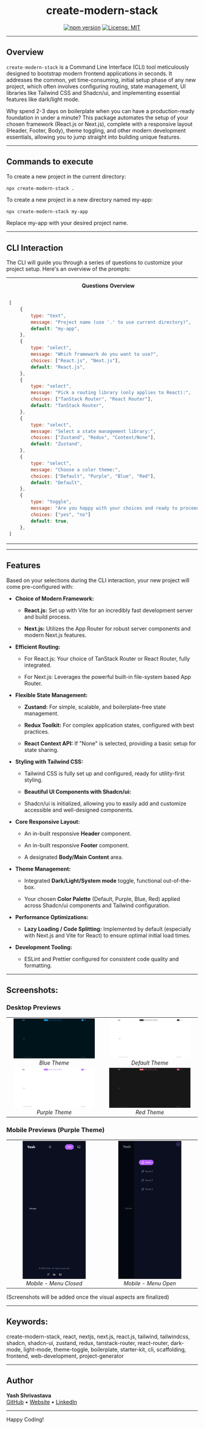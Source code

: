 <div align="center">

<h1>create-modern-stack</h1>

[![npm version](https://badge.fury.io/js/create-modern-stack.svg)](https://badge.fury.io/js/create-modern-stack)
[![License: MIT](https://img.shields.io/badge/License-MIT-yellow.svg)](https://opensource.org/licenses/MIT)

</div>

---

## Overview

`create-modern-stack` is a Command Line Interface (CLI) tool meticulously designed to bootstrap modern frontend applications in seconds. It addresses the common, yet time-consuming, initial setup phase of any new project, which often involves configuring routing, state management, UI libraries like Tailwind CSS and Shadcn/ui, and implementing essential features like dark/light mode.

Why spend 2-3 days on boilerplate when you can have a production-ready foundation in under a minute? This package automates the setup of your chosen framework (React.js or Next.js), complete with a responsive layout (Header, Footer, Body), theme toggling, and other modern development essentials, allowing you to jump straight into building unique features.

---

## Commands to execute

To create a new project in the current directory:

```bash
npx create-modern-stack .
```

To create a new project in a new directory named my-app:

```
npx create-modern-stack my-app
```

Replace my-app with your desired project name.

---

## CLI Interaction

The CLI will guide you through a series of questions to customize your project setup. Here's an overview of the prompts:

<table>
<tr>
<th>Questions Overview</th>
<th>CLI in Action</th>
</tr>
<tr>
<td>

```js
[
    {
        type: "text",
        message: "Project name (use '.' to use current directory)",
        default: "my-app",
    },
    {
        type: "select",
        message: "Which framework do you want to use?",
        choices: ["React.js", "Next.js"],
        default: "React.js",
    },
    {
        type: "select",
        message: "Pick a routing library (only applies to React):",
        choices: ["TanStack Router", "React Router"],
        default: "TanStack Router",
    },
    {
        type: "select",
        message: "Select a state management library:",
        choices: ["Zustand", "Redux", "Context/None"],
        default: "Zustand",
    },
    {
        type: "select",
        message: "Choose a color theme:",
        choices: ["Default", "Purple", "Blue", "Red"],
        default: "Default",
    },
    {
        type: "toggle",
        message: "Are you happy with your choices and ready to proceed?",
        choices: ["yes", "no"]
        default: true,
    },
]
```

</td>
<td>
 <img src="https://raw.githubusercontent.com/YashShrivastava10/create-modern-stack/main/assets/cli.png" alt="CLI Screenshot Placeholder"/>
</td>
</tr>
</table>

---

## Features

Based on your selections during the CLI interaction, your new project will come pre-configured with:

- **Choice of Modern Framework:**

  - **React.js:** Set up with Vite for an incredibly fast development server and build process.

  - **Next.js:** Utilizes the App Router for robust server components and modern Next.js features.

- **Efficient Routing:**

  - For React.js: Your choice of TanStack Router or React Router, fully integrated.

  - For Next.js: Leverages the powerful built-in file-system based App Router.

- **Flexible State Management:**

  - **Zustand:** For simple, scalable, and boilerplate-free state management.

  - **Redux Toolkit:** For complex application states, configured with best practices.

  - **React Context API:** If "None" is selected, providing a basic setup for state sharing.

- **Styling with Tailwind CSS:**

  - Tailwind CSS is fully set up and configured, ready for utility-first styling.

  - **Beautiful UI Components with Shadcn/ui:**

  - Shadcn/ui is initialized, allowing you to easily add and customize accessible and well-designed components.

- **Core Responsive Layout:**

  - An in-built responsive **Header** component.

  - An in-built responsive **Footer** component.

  - A designated **Body/Main Content** area.

- **Theme Management:**

  - Integrated **Dark/Light/System mode** toggle, functional out-of-the-box.

  - Your chosen **Color Palette** (Default, Purple, Blue, Red) applied across Shadcn/ui components and Tailwind configuration.

- **Performance Optimizations:**

  - **Lazy Loading / Code Splitting:** Implemented by default (especially with Next.js and Vite for React) to ensure optimal initial load times.

- **Development Tooling:**

  - ESLint and Prettier configured for consistent code quality and formatting.

<!--- **Production-Ready Builds:**

  - Optimized build configurations for deploying your application. -->

---

## Screenshots:

### Desktop Previews

<table>
  <tr>
    <td align="center" width="50%">
      <img src="https://raw.githubusercontent.com/YashShrivastava10/create-modern-stack/main/assets/blue-desktop.png" alt="Blue Theme Desktop Preview" width="90%">
      <br><em>Blue Theme</em>
    </td>
    <td align="center" width="50%">
      <img src="https://raw.githubusercontent.com/YashShrivastava10/create-modern-stack/main/assets/default-desktop.png" alt="Default Theme Desktop Preview" width="90%">
      <!-- Assuming "desktop-desktop.png" is the default theme. Adjust alt text if needed -->
      <br><em>Default Theme</em>
    </td>
  
  </tr>
  <tr>
    <td align="center" width="50%">
      <img src="https://raw.githubusercontent.com/YashShrivastava10/create-modern-stack/main/assets/purple-desktop.png" alt="Purple Theme Desktop Preview" width="90%">
      <br><em>Purple Theme</em>
    </td>
      <td align="center" width="50%">
      <img src="https://raw.githubusercontent.com/YashShrivastava10/create-modern-stack/main/assets/red-desktop.png" alt="Red Theme Desktop Preview" width="90%">
      <br><em>Red Theme</em>
    </td>
  </tr>
</table>

### Mobile Previews (Purple Theme)

<table>
  <tr>
    <td align="center" width="50%">
      <img src="https://raw.githubusercontent.com/YashShrivastava10/create-modern-stack/main/assets/purple-mobile-close.png" alt="Purple Theme Mobile Preview - Menu Closed" width="70%">
      <br><em>Mobile - Menu Closed</em>
    </td>
    <td align="center" width="50%">
      <img src="https://raw.githubusercontent.com/YashShrivastava10/create-modern-stack/main/assets/purple-mobile-open.png" alt="Purple Theme Mobile Preview - Menu Open" width="70%">
      <br><em>Mobile - Menu Open</em>
    </td>
  </tr>
</table>

(Screenshots will be added once the visual aspects are finalized)

---

## Keywords:

create-modern-stack, react, nextjs, next.js, react.js, tailwind, tailwindcss, shadcn, shadcn-ui, zustand, redux, tanstack-router, react-router, dark-mode, light-mode, theme-toggle, boilerplate, starter-kit, cli, scaffolding, frontend, web-development, project-generator

---

## Author

**Yash Shrivastava**  
[GitHub](https://github.com/YashShrivastava10) • [Website](portfolio-yash-shrivastava.vercel.app) • [LinkedIn](https://www.linkedin.com/in/yash-shrivastava-7980911bb/)

---

Happy Coding!
